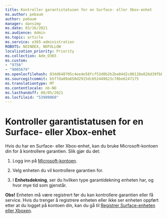 ```yaml
---
title: Kontroller garantistatusen for en Surface- eller Xbox-enhet
ms.author: pebaum
author: pebaum
manager: dansimp
ms.date: 03/16/2021
ms.audience: Admin
ms.topic: article
ms.service: o365-administration
ROBOTS: NOINDEX, NOFOLLOW
localization_priority: Priority
ms.collection: Adm_O365
ms.custom:
- "9756"
- "9005679"
ms.openlocfilehash: 83dd648705c4ee4e58fcf53d0b2b2ba04d2c80128e826d39fbb2061eb547f63e
ms.sourcegitcommit: b5f7da89a650d2915dc652449623c78be6247175
ms.translationtype: MT
ms.contentlocale: nb-NO
ms.lasthandoff: 08/05/2021
ms.locfileid: "53989060"
---
```

# <a name="check-the-warranty-status-for-a-surface-or-xbox-device"></a>Kontroller garantistatusen for en Surface- eller Xbox-enhet

Hvis du har en Surface- eller Xbox-enhet, kan du bruke Microsoft-kontoen din for å kontrollere garantien. Slik gjør du det:

1. Logg inn på [Microsoft-kontoen](https://account.microsoft.com/devices/). 

1. Velg enheten du vil kontrollere garantien for.

1. I **Enhetsdekning**, ser du hvilken type garantidekning enheten har, og hvor mye tid som gjenstår.

**Obs!** Enheten må være registrert før du kan kontrollere garantien eller få service. Hvis du trenger å registrere enheten eller ikke ser enheten oppført etter at du logget på kontoen din, kan du gå til [Registrer Surface-enheten eller Xboxen](https://support.microsoft.com/surface/register-your-surface-or-xbox-fd7d73f8-b0e6-c9fa-e83b-0b64652e2376).

